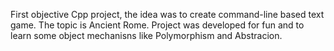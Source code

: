 First objective Cpp project, the idea was to create command-line based text game. The topic is Ancient Rome.
Project was developed for fun and to learn some object mechanisns like Polymorphism and Abstracion.  

